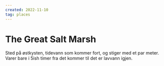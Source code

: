 ```yaml
---
created: 2022-11-10
tag: places
---
```


# The Great Salt Marsh
Sted på østkysten, tidevann som kommer fort, og stiger med et par meter. Varer bare i 5ish timer fra det kommer til det er lavvann igjen.
